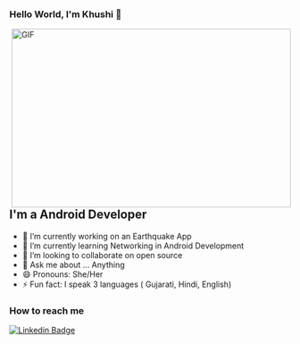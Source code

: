 ### Hello World, I'm Khushi  👋

 <img align="right" alt="GIF" src="https://github.com/arsentieva/arsentieva/blob/main/code.gif?raw=true" width="500" height="320" />


## I'm a Android Developer
- 🔭 I’m currently working on an Earthquake App 
- 🌱 I’m currently learning Networking in Android Development
- 👯 I’m looking to collaborate on open source
- 💬 Ask me about ... Anything
- 😄 Pronouns: She/Her
- ⚡ Fun fact: I speak 3 languages ( Gujarati, Hindi, English)

### How to reach me
[![Linkedin Badge](https://img.shields.io/badge/-Khushali_Jiyani-blue?style=flat-square&logo=Linkedin&logoColor=white&link=https://www.linkedin.com/in/khushali-jiyani-3b49211b7/)](https://www.linkedin.com/in/khushali-jiyani-3b49211b7/)
